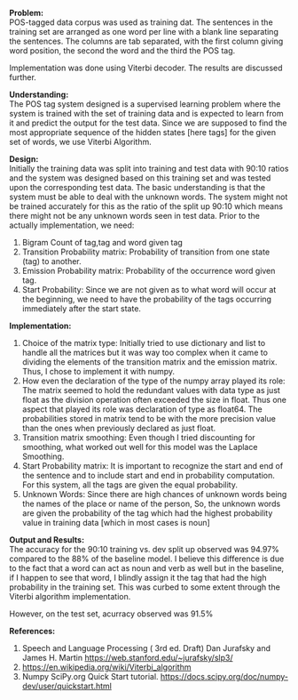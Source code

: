 **Problem:**  
POS-tagged data corpus was used as training dat. The sentences in the training set are arranged as one word per line with a blank line 
separating the sentences. The columns are tab separated, with the first column giving word position,
the second the word and the third the POS tag.

Implementation was done using Viterbi decoder. The results are discussed further.

**Understanding:**  
The POS tag system designed is a supervised learning problem where the system is trained
with the set of training data and is expected to learn from it and predict the output for the test
data. Since we are supposed to find the most appropriate sequence of the hidden states [here
tags] for the given set of words, we use Viterbi Algorithm.

**Design:**  
Initially the training data was split into training and test data with 90:10 ratios and the system
was designed based on this training set and was tested upon the corresponding test data. The
basic understanding is that the system must be able to deal with the unknown words. The
system might not be trained accurately for this as the ratio of the split up 90:10 which means
there might not be any unknown words seen in test data.
Prior to the actually implementation, we need:  
  1) Bigram Count of tag,tag and word given tag  
  2) Transition Probability matrix: Probability of transition from one state (tag) to another.  
  3) Emission Probability matrix: Probability of the occurrence word given tag.  
  4) Start Probability: Since we are not given as to what word will occur at the beginning,
we need to have the probability of the tags occurring immediately after the start state.  

**Implementation:**
  1) Choice of the matrix type: Initially tried to use dictionary and list to handle all the
matrices but it was way too complex when it came to dividing the elements of the
transition matrix and the emission matrix. Thus, I chose to implement it with numpy.  
  2) How even the declaration of the type of the numpy array played its role: The matrix
seemed to hold the redundant values with data type as just float as the division
operation often exceeded the size in float. Thus one aspect that played its role was
declaration of type as float64. The probabilities stored in matrix tend to be with the
more precision value than the ones when previously declared as just float.  
  3) Transition matrix smoothing: Even though I tried discounting for smoothing, what
worked out well for this model was the Laplace Smoothing.  
  4) Start Probability matrix: It is important to recognize the start and end of the sentence
and to include start and end in probability computation. For this system, all the tags
are given the equal probability.  
  5) Unknown Words: Since there are high chances of unknown words being the names of
the place or name of the person, So, the unknown words are given the probability of
the tag which had the highest probability value in training data [which in most cases is
noun]  

**Output and Results:**  
The accuracy for the 90:10 training vs. dev split up observed was 94.97% compared to the
88% of the baseline model. I believe this difference is due to the fact that a word can act as
noun and verb as well but in the baseline, if I happen to see that word, I blindly assign it the
tag that had the high probability in the training set. This was curbed to some extent through
the Viterbi algorithm implementation.

However, on the test set, acurracy observed was 91.5%

**References:**
  1) Speech and Language Processing ( 3rd ed. Draft) Dan Jurafsky and James H. Martin
https://web.stanford.edu/~jurafsky/slp3/  
  2) https://en.wikipedia.org/wiki/Viterbi_algorithm  
  3) Numpy SciPy.org Quick Start tutorial.
https://docs.scipy.org/doc/numpy-dev/user/quickstart.html  
